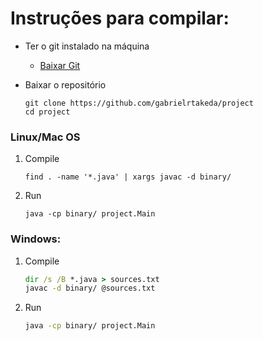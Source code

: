 # Instruções para compilar:

* Ter o git instalado na máquina
    * [Baixar Git](http://git-scm.com/downloads)

* Baixar o repositório
    ```
    git clone https://github.com/gabrielrtakeda/project
    cd project
    ```

### Linux/Mac OS

1. Compile
    ```Shell
    find . -name '*.java' | xargs javac -d binary/
    ```

2. Run
    ```Shell
    java -cp binary/ project.Main
    ```

### Windows:

1. Compile
    ```bat
    dir /s /B *.java > sources.txt
    javac -d binary/ @sources.txt
    ```

2. Run
    ```bat
    java -cp binary/ project.Main
    ```
